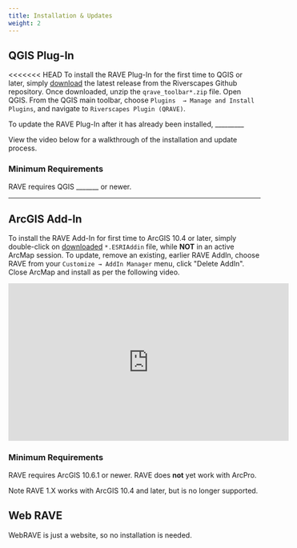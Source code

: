 ```yaml
---
title: Installation & Updates
weight: 2
---
```


## QGIS Plug-In

<<<<<<< HEAD
To install the RAVE Plug-In for the first time to QGIS  or later, simply [download](https://github.com/Riverscapes/QRAVEPlugin/releases) the latest release from the Riverscapes Github repository. Once downloaded, unzip the `qrave_toolbar*.zip` file. Open QGIS. From the QGIS main toolbar, choose `Plugins  → Manage and Install Plugins`, and navigate to `Riverscapes Plugin (QRAVE)`. 



To update the RAVE Plug-In after it has already been installed, _________



View the video below for a walkthrough of the installation and update process.



### Minimum Requirements

RAVE requires QGIS _______ or newer.



-------------
## ArcGIS Add-In

To install the RAVE Add-In for first time to ArcGIS 10.4 or later, simply double-click on [downloaded](https://github.com/Riverscapes/RaveAddIn/releases/latest) `*.ESRIAddin` file, while **NOT** in an active ArcMap session. To update, remove an existing, earlier RAVE AddIn, choose RAVE from your `Customize → AddIn Manager` menu, click "Delete AddIn". Close ArcMap and install as per the following video.

<div class="responsive-embed">
<iframe width="560" height="315" src="https://www.youtube.com/embed/is_9c7eYGl0" frameborder="0" allow="accelerometer; autoplay; clipboard-write; encrypted-media; gyroscope; picture-in-picture" allowfullscreen></iframe>
</div>

### Minimum Requirements

RAVE requires ArcGIS 10.6.1 or newer. RAVE does **not** yet work with ArcPro.

Note RAVE 1.X works with ArcGIS 10.4 and later, but is no longer supported.

## Web RAVE

WebRAVE is just a website, so no installation is needed.
